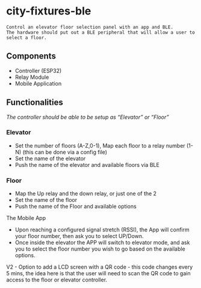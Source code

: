 # city-fixtures-ble

    Control an elevator floor selection panel with an app and BLE.
    The hardware should put out a BLE peripheral that will allow a user to select a floor.

## Components

- Controller (ESP32)
- Relay Module
- Mobile Application

## Functionalities

_The controller should be able to be setup as “Elevator” or “Floor”_

### Elevator

- Set the number of floors (A-Z,0-1), Map each floor to a relay number (1-N) (this can be done via a config file)
- Set the name of the elevator
- Push the name of the elevator and available floors via BLE

### Floor

- Map the Up relay and the down relay, or just one of the 2
- Set the name of the floor
- Push the name of the Floor and available options

The Mobile App

- Upon reaching a configured signal stretch (RSSI), the App will confirm your floor number, then ask you to select UP/Down.
- Once inside the elevator the APP will switch to elevator mode, and ask you to select the floor number you wish to go based on the available options.

V2 -
Option to add a LCD screen with a QR code - this code changes every 5 mins, the idea here is that the user will need to scan the QR code to gain access to the floor or elevator controller.
